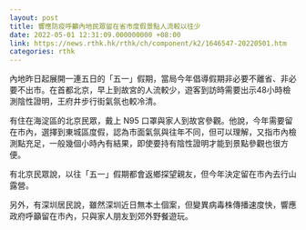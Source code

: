 ```yaml
---
layout: post
title: 響應防疫呼籲內地民眾留在省市度假景點人流較以往少
date: 2022-05-01 12:31:09.000000000 +08:00
link: https://news.rthk.hk/rthk/ch/component/k2/1646547-20220501.htm
categories: rthk
---
```


內地昨日起展開一連五日的「五一」假期，當局今年倡導假期非必要不離省、非必要不出市。在首都北京，早上到故宮的人流較少，遊客到訪時需要出示48小時檢測陰性證明，王府井步行街氣氛也較冷清。

有住在海淀區的北京民眾，戴上 N95 口罩與家人到故宮參觀。他說，今年需要留在市內，選擇到東城區度假，認為市面氣氛與往年不同，但可以理解，又指市內檢測點充足，一般幾個小時內有結果，即使要持有陰性證明才能到景點參觀也很方便。

有北京民眾說，以往「五一」假期都會返鄉探望親友，但今年決定留在市內去行山露營。

另外，有深圳居民說，雖然深圳近日無本土個案，但變異病毒株傳播速度快，響應政府呼籲留在市內，只與家人朋友到郊外野餐遊玩。
